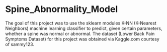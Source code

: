 # Spine_Abnormality_Model
The goal of this project was to use the sklearn modules K-NN (K-Nearest Neighbors) machine learning classifier to predict, given certain parameters, whether a spine was normal or abnormal. The dataset (Lower Back Pain Symptoms Dataset) for this project was obtained via Kaggle.com courtesy of sammy123. 
